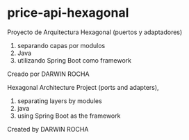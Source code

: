 # price-api-hexagonal
Proyecto de Arquitectura Hexagonal (puertos y adaptadores) 
1. separando capas por modulos
2. Java
3.  utilizando Spring Boot como framework

Creado por DARWIN ROCHA

Hexagonal Architecture Project (ports and adapters), 
1. separating layers by modules
2. java
3.  using Spring Boot as the framework

Created by DARWIN ROCHA
